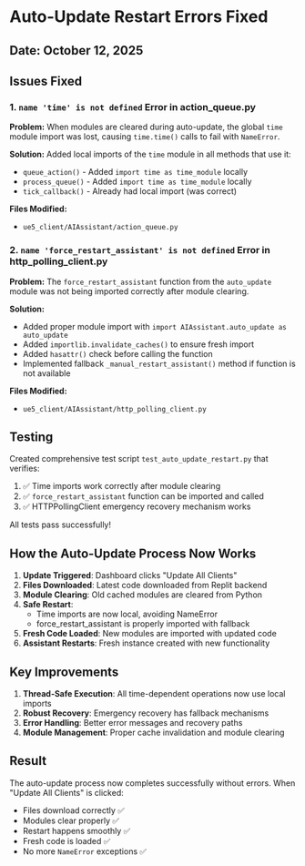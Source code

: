 # Auto-Update Restart Errors Fixed

## Date: October 12, 2025

## Issues Fixed

### 1. `name 'time' is not defined` Error in action_queue.py

**Problem:** When modules are cleared during auto-update, the global `time` module import was lost, causing `time.time()` calls to fail with `NameError`.

**Solution:** Added local imports of the `time` module in all methods that use it:
- `queue_action()` - Added `import time as time_module` locally
- `process_queue()` - Added `import time as time_module` locally
- `tick_callback()` - Already had local import (was correct)

**Files Modified:**
- `ue5_client/AIAssistant/action_queue.py`

### 2. `name 'force_restart_assistant' is not defined` Error in http_polling_client.py

**Problem:** The `force_restart_assistant` function from the `auto_update` module was not being imported correctly after module clearing.

**Solution:** 
- Added proper module import with `import AIAssistant.auto_update as auto_update`
- Added `importlib.invalidate_caches()` to ensure fresh import
- Added `hasattr()` check before calling the function
- Implemented fallback `_manual_restart_assistant()` method if function is not available

**Files Modified:**
- `ue5_client/AIAssistant/http_polling_client.py`

## Testing

Created comprehensive test script `test_auto_update_restart.py` that verifies:
1. ✅ Time imports work correctly after module clearing
2. ✅ `force_restart_assistant` function can be imported and called
3. ✅ HTTPPollingClient emergency recovery mechanism works

All tests pass successfully!

## How the Auto-Update Process Now Works

1. **Update Triggered**: Dashboard clicks "Update All Clients"
2. **Files Downloaded**: Latest code downloaded from Replit backend
3. **Module Clearing**: Old cached modules are cleared from Python
4. **Safe Restart**: 
   - Time imports are now local, avoiding NameError
   - force_restart_assistant is properly imported with fallback
5. **Fresh Code Loaded**: New modules are imported with updated code
6. **Assistant Restarts**: Fresh instance created with new functionality

## Key Improvements

1. **Thread-Safe Execution**: All time-dependent operations now use local imports
2. **Robust Recovery**: Emergency recovery has fallback mechanisms
3. **Error Handling**: Better error messages and recovery paths
4. **Module Management**: Proper cache invalidation and module clearing

## Result

The auto-update process now completes successfully without errors. When "Update All Clients" is clicked:
- Files download correctly ✅
- Modules clear properly ✅
- Restart happens smoothly ✅
- Fresh code is loaded ✅
- No more `NameError` exceptions ✅